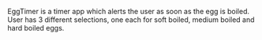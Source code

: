 EggTimer is a timer app which alerts the user as soon as the egg is boiled. User has 3 different selections, one each for soft boiled, medium boiled and hard boiled eggs.
